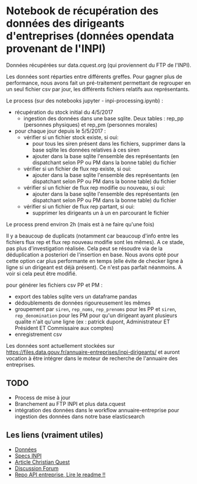 # Notebook de récupération des données des dirigeants d'entreprises (données opendata provenant de l'INPI)

Données récupérées sur data.cquest.org (qui proviennent du FTP de l'INPI).

Les données sont réparties entre différents greffes. Pour gagner plus de performance, nous avons fait un pré-traitement permettant de regrouper en un seul fichier csv par jour, les différents fichiers relatifs aux représentants.

Le process (sur des notebooks jupyter - inpi-processing.ipynb) :

- récupération du stock initial du 4/5/2017
  - ingestion des données dans une base sqlite. Deux tables : rep_pp (personnes physiques) et rep_pm (personnes morales)
- pour chaque jour depuis le 5/5/2017 :
  - vérifier si un fichier stock existe, si oui:
    - pour tous les siren présent dans les fichiers, supprimer dans la base sqlite les données relatives à ces siren
    - ajouter dans la base sqlite l'ensemble des représentants (en dispatchant selon PP ou PM dans la bonne table) du fichier
  - vérifier si un fichier de flux rep existe, si oui:
    - ajouter dans la base sqlite l'ensemble des représentants (en dispatchant selon PP ou PM dans la bonne table) du fichier
  - vérifier si un fichier de flux rep modifie ou nouveau, si oui:
    - ajouter dans la base sqlite l'ensemble des représentants (en dispatchant selon PP ou PM dans la bonne table) du fichier
  - vérifier si un fichier de flux rep partant, si oui:
    - supprimer les dirigeants un à un en parcourant le fichier

Le process prend environ 2h (mais est à ne faire qu'une fois)

Il y a beaucoup de duplicats (notamment car beaucoup d'info entre les fichiers flux rep et flux rep nouveau modifie sont les mêmes). A ce stade, pas plus d'investigation réalisée. Cela peut se résoudre via de la déduplication a posteriori de l'insertion en base.
Nous avons opté pour cette option car plus performante en temps (elle évite de checker ligne à ligne si un dirigeant est déjà présent). Ce n'est pas parfait néanmoins. A voir si cela peut être modifié.

pour générer les fichiers csv PP et PM :
- export des tables sqlite vers un dataframe pandas
- dédoublements de données rigoureusement les mêmes
- groupement par `siren`, `rep_noms`, `rep_prenoms` pour les PP et `siren`, `rep_denomination` pour les PM pour qu'un dirigeant ayant plusieurs qualite n'ait qu'une ligne (ex : patrick dupont, Administrateur ET Président ET Commissaire aux comptes)
- enregistrement csv

Les données sont actuellement stockées sur https://files.data.gouv.fr/annuaire-entreprises/inpi-dirigeants/ et auront vocation à être intégrer dans le moteur de recherche de l'annuaire des entreprises.

## TODO

- Process de mise à jour
- Branchement au FTP INPI et plus data.cquest
- intégration des données dans le workflow annuaire-entreprise pour ingestion des données dans notre base elasticsearch


## Les liens (vraiment utiles)

- [Données](https://data.cquest.org/inpi_rncs/imr/)
- [Specs INPI](https://www.inpi.fr/sites/default/files/doc_tech_imr_novembre_2020_v1.5.2.pdf)
- [Article Christian Quest](https://cq94.medium.com/le-rncs-en-quasi-opendata-57446c6fc8dd)
- [Discussion Forum](https://teamopendata.org/t/quasi-opendata-ou-opendatafail-pour-le-rncs-diffuse-par-linpi/1603/9)
- [Repo API entreprise, Lire le readme !!](https://github.com/etalab/rncs_worker_api_entreprise)
